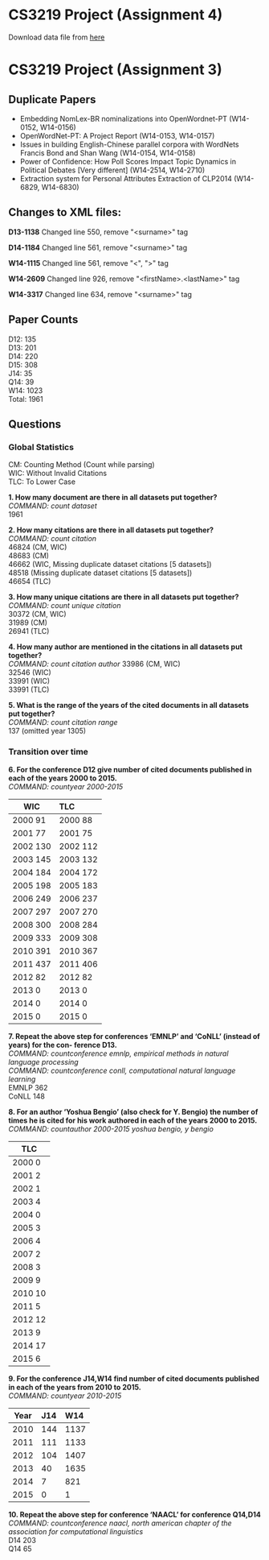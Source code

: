 # CS3219 Project (Assignment 4)

Download data file from [here](https://www.dropbox.com/s/som8h00sq8fn9gd/papers.json?dl=0&m=)

# CS3219 Project (Assignment 3)

## Duplicate Papers 
* Embedding NomLex-BR nominalizations into OpenWordnet-PT (W14-0152, W14-0156)
* OpenWordNet-PT: A Project Report (W14-0153, W14-0157)
* Issues in building English-Chinese parallel corpora with WordNets Francis Bond and Shan Wang (W14-0154, W14-0158)
* Power of Confidence: How Poll Scores Impact Topic Dynamics in Political Debates [Very different] (W14-2514, W14-2710)
* Extraction system for Personal Attributes Extraction of CLP2014 (W14-6829, W14-6830)


## Changes to XML files:

**D13-1138**
Changed line 550, remove "\<surname>" tag

**D14-1184**
Changed line 561, remove "\<surname>" tag

**W14-1115**
Changed line 561, remove "<", ">" tag

**W14-2609**
Changed line 926, remove "\<firstName>.\<lastName>" tag

**W14-3317**
Changed line 634, remove "\<surname>" tag

## Paper Counts

D12: 135<br>
D13: 201<br>
D14: 220<br>
D15: 308<br>
J14: 35<br>
Q14: 39<br>
W14: 1023<br>
Total: 1961

## Questions

### Global Statistics

CM: Counting Method (Count while parsing)<br>
WIC: Without Invalid Citations<br>
TLC: To Lower Case

**1. How many document are there in all datasets put together?**<br>
*COMMAND: count dataset*<br>
1961

**2. How many citations are there in all datasets put together?**<br>
*COMMAND: count citation*<br>
46824 (CM, WIC)<br>
48683 (CM)<br>
46662 (WIC, Missing duplicate dataset citations [5 datasets])<br>
48518 (Missing duplicate dataset citations [5 datasets])<br>
46654 (TLC)

**3. How many unique citations are there in all datasets put together?**<br>
*COMMAND: count unique citation*<br>
30372 (CM, WIC)<br>
31989 (CM)<br>
26941 (TLC)

**4. How many author are mentioned in the citations in all datasets put together?**<br>
*COMMAND: count citation author*
33986 (CM, WIC)<br>
32546 (WIC)<br>
33991 (WIC)<br>
33991 (TLC)

**5. What is the range of the years of the cited documents in all datasets put together?**<br>
*COMMAND: count citation range*<br>
137 (omitted year 1305)

### Transition over time
**6. For the conference D12 give number of cited documents published in each of the years 2000 to 2015.**<br>
*COMMAND: countyear 2000-2015*<br>

| WIC      | TLC      |
| ---------|:---------|
| 2000 91  | 2000 88  |
| 2001 77  | 2001 75  |
| 2002 130 | 2002 112 |
| 2003 145 | 2003 132 |
| 2004 184 | 2004 172 |
| 2005 198 | 2005 183 |
| 2006 249 | 2006 237 |
| 2007 297 | 2007 270 |
| 2008 300 | 2008 284 |
| 2009 333 | 2009 308 |
| 2010 391 | 2010 367 |
| 2011 437 | 2011 406 |
| 2012 82  | 2012 82  |
| 2013 0   | 2013 0   |
| 2014 0   | 2014 0   |
| 2015 0   | 2015 0   |

**7. Repeat the above step for conferences ‘EMNLP’ and ‘CoNLL’ (instead of years) for the con- ference D13.**<br>
*COMMAND: countconference emnlp, empirical methods in natural language processing*<br>
*COMMAND: countconference conll, computational natural language learning*<br>
EMNLP 362<br>
CoNLL 148

**8. For an author ‘Yoshua Bengio’ (also check for Y. Bengio) the number of times he is cited for his work authored in each of the years 2000 to 2015.**<br>
*COMMAND: countauthor 2000-2015 yoshua bengio, y bengio*<br>

| TLC      |
| ---------|
| 2000 0   |
| 2001 2   |
| 2002 1   |
| 2003 4   |
| 2004 0   |
| 2005 3   |
| 2006 4   |
| 2007 2   |
| 2008 3   |
| 2009 9   |
| 2010 10  |
| 2011 5   |
| 2012 12  |
| 2013 9   |
| 2014 17  |
| 2015 6   |

**9. For the conference J14,W14 find number of cited documents published in each of the years from 2010 to 2015.**<br>
*COMMAND: countyear 2010-2015*<br>

| Year | J14  | W14  |
| -----|:-----|:-----|
| 2010 | 144  | 1137 |
| 2011 | 111  | 1133 |
| 2012 | 104  | 1407 |
| 2013 | 40   | 1635 |
| 2014 | 7    | 821  |
| 2015 | 0    | 1    |

**10. Repeat the above step for conference ‘NAACL’ for conference Q14,D14**<br>
*COMMAND: countconference naacl, north american chapter of the association for computational linguistics*<br>
D14 203<br>
Q14 65
